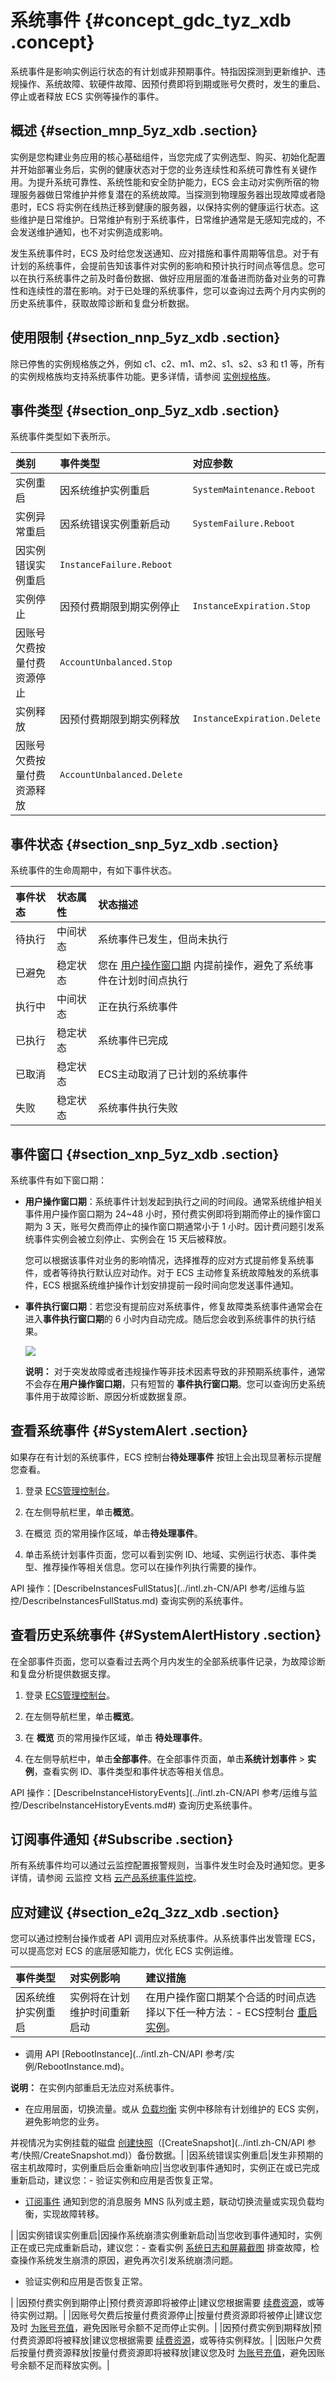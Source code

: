 # 系统事件 {#concept_gdc_tyz_xdb .concept}

系统事件是影响实例运行状态的有计划或非预期事件。特指因探测到更新维护、违规操作、系统故障、软硬件故障、因预付费即将到期或账号欠费时，发生的重启、停止或者释放 ECS 实例等操作的事件。

## 概述 {#section_mnp_5yz_xdb .section}

实例是您构建业务应用的核心基础组件，当您完成了实例选型、购买、初始化配置并开始部署业务后，实例的健康状态对于您的业务连续性和系统可靠性有关键作用。为提升系统可靠性、系统性能和安全防护能力，ECS 会主动对实例所宿的物理服务器做日常维护并修复潜在的系统故障。当探测到物理服务器出现故障或者隐患时，ECS 将实例在线热迁移到健康的服务器，以保持实例的健康运行状态。这些维护是日常维护。日常维护有别于系统事件，日常维护通常是无感知完成的，不会发送维护通知，也不对实例造成影响。

发生系统事件时，ECS 及时给您发送通知、应对措施和事件周期等信息。对于有计划的系统事件，会提前告知该事件对实例的影响和预计执行时间点等信息。您可以在执行系统事件之前及时备份数据、做好应用层面的准备进而防备对业务的可靠性和连续性的潜在影响。对于已处理的系统事件，您可以查询过去两个月内实例的历史系统事件，获取故障诊断和复盘分析数据。

## 使用限制 {#section_nnp_5yz_xdb .section}

除已停售的实例规格族之外，例如 c1、c2、m1、m2、s1、s2、s3 和 t1 等，所有的实例规格族均支持系统事件功能。更多详情，请参阅 [实例规格族](../intl.zh-CN/产品简介/实例规格族.md#)。

## 事件类型 {#section_onp_5yz_xdb .section}

系统事件类型如下表所示。

|类别|事件类型|对应参数|
|:-|:---|:---|
|实例重启|因系统维护实例重启|`SystemMaintenance.Reboot`|
|实例异常重启|因系统错误实例重新启动|`SystemFailure.Reboot`|
|因实例错误实例重启|`InstanceFailure.Reboot`|
|实例停止|因预付费期限到期实例停止|`InstanceExpiration.Stop`|
|因账号欠费按量付费资源停止|`AccountUnbalanced.Stop`|
|实例释放|因预付费期限到期实例释放|`InstanceExpiration.Delete`|
|因账号欠费按量付费资源释放|`AccountUnbalanced.Delete`|

## 事件状态 {#section_snp_5yz_xdb .section}

系统事件的生命周期中，有如下事件状态。

|事件状态|状态属性|状态描述|
|:---|:---|:---|
|待执行|中间状态|系统事件已发生，但尚未执行|
|已避免|稳定状态|您在 [用户操作窗口期](#) 内提前操作，避免了系统事件在计划时间点执行|
|执行中|中间状态|正在执行系统事件|
|已执行|稳定状态|系统事件已完成|
|已取消|稳定状态|ECS主动取消了已计划的系统事件|
|失败|稳定状态|系统事件执行失败|

## 事件窗口 {#section_xnp_5yz_xdb .section}

系统事件有如下窗口期：

-   **用户操作窗口期**：系统事件计划发起到执行之间的时间段。通常系统维护相关事件用户操作窗口期为 24~48 小时，预付费实例即将到期而停止的操作窗口期为 3 天，账号欠费而停止的操作窗口期通常小于 1 小时。因计费问题引发系统事件实例会被立刻停止、实例会在 15 天后被释放。

    您可以根据该事件对业务的影响情况，选择推荐的应对方式提前修复系统事件，或者等待执行默认应对动作。对于 ECS 主动修复系统故障触发的系统事件，ECS 根据系统维护操作计划安排提前一段时间向您发送事件通知。

-   **事件执行窗口期**：若您没有提前应对系统事件，修复故障类系统事件通常会在进入**事件执行窗口期**的 6 小时内自动完成。随后您会收到系统事件的执行结果。

    ![](http://static-aliyun-doc.oss-cn-hangzhou.aliyuncs.com/assets/img/9748/15409641523942_zh-CN.png)

    **说明：** 对于突发故障或者违规操作等非技术因素导致的非预期系统事件，通常不会存在**用户操作窗口期**，只有短暂的 **事件执行窗口期**。您可以查询历史系统事件用于故障诊断、原因分析或数据复原。


## 查看系统事件 {#SystemAlert .section}

如果存在有计划的系统事件，ECS 控制台**待处理事件** 按钮上会出现显著标示提醒您查看。

1.  登录 [ECS管理控制台](https://ecs.console.aliyun.com/)。

2.  在左侧导航栏里，单击**概览**。

3.  在概览 页的常用操作区域，单击**待处理事件**。

4.  单击系统计划事件页面，您可以看到实例 ID、地域、实例运行状态、事件类型、推荐操作等相关信息。您可以在操作列执行需要的操作。


API 操作：[DescribeInstancesFullStatus](../intl.zh-CN/API 参考/运维与监控/DescribeInstancesFullStatus.md) 查询实例的系统事件。

## 查看历史系统事件 {#SystemAlertHistory .section}

在全部事件页面，您可以查看过去两个月内发生的全部系统事件记录，为故障诊断和复盘分析提供数据支撑。

1.  登录 [ECS管理控制台](https://ecs.console.aliyun.com/)。

2.  在左侧导航栏里，单击**概览**。

3.  在 **概览** 页的常用操作区域，单击 **待处理事件**。

4.  在左侧导航栏中，单击**全部事件**。在全部事件页面，单击**系统计划事件** \> **实例**，查看实例 ID、事件类型和事件状态等相关信息。


API 操作：[DescribeInstanceHistoryEvents](../intl.zh-CN/API 参考/运维与监控/DescribeInstanceHistoryEvents.md#) 查询历史系统事件。

## 订阅事件通知 {#Subscribe .section}

所有系统事件均可以通过云监控配置报警规则，当事件发生时会及时通知您。更多详情，请参阅 云监控 文档 [云产品系统事件监控](../../../../../intl.zh-CN/用户指南/事件监控/云产品系统事件监控.md#)。

## 应对建议 {#section_e2q_3zz_xdb .section}

您可以通过控制台操作或者 API 调用应对系统事件。从系统事件出发管理 ECS，可以提高您对 ECS 的底层感知能力，优化 ECS 实例运维。

|事件类型|对实例影响|建议措施|
|:---|:----|:---|
|因系统维护实例重启|实例将在计划维护时间重新启动|在用户操作窗口期某个合适的时间点选择以下任一种方法：-   ECS控制台 [重启实例](intl.zh-CN/用户指南/实例/重启实例.md#)。

-   调用 API [RebootInstance](../intl.zh-CN/API 参考/实例/RebootInstance.md)。

**说明：** 在实例内部重启无法应对系统事件。

-   在应用层面，切换流量。或从 [负载均衡](../../../../../intl.zh-CN/产品简介/85974什么是负载均衡.md#) 实例中移除有计划维护的 ECS 实例，避免影响您的业务。


并视情况为实例挂载的磁盘 [创建快照](intl.zh-CN/用户指南/快照/创建快照.md#)（[CreateSnapshot](../intl.zh-CN/API 参考/快照/CreateSnapshot.md)）备份数据。|
|因系统错误实例重启|发生非预期的宿主机故障时，实例重启后会重新响应|当您收到事件通知时，实例正在或已完成重新启动，建议您：-   验证实例和应用是否恢复正常。

-   [订阅事件](intl.zh-CN/用户指南/运维与监控/系统事件.md#) 通知到您的消息服务 MNS 队列或主题，联动切换流量或实现负载均衡，实现故障转移。


|
|因实例错误实例重启|因操作系统崩溃实例重新启动|当您收到事件通知时，实例正在或已完成重新启动，建议您：-   查看实例 [系统日志和屏幕截图](intl.zh-CN/用户指南/运维与监控/系统日志和屏幕截图.md#) 排查故障，检查操作系统发生崩溃的原因，避免再次引发系统崩溃问题。

-   验证实例和应用是否恢复正常。


|
|因预付费实例到期停止|预付费资源即将被停止|建议您根据需要 [续费资源](../intl.zh-CN/产品定价/续费实例/续费概览.md#)，或等待实例过期。|
|因账号欠费后按量付费资源停止|按量付费资源即将被停止|建议您及时 [为账号充值](https://expense.console.aliyun.com/#/account/recharge/alipay)，避免因账号余额不足而停止实例。|
|因预付费实例到期释放|预付费资源即将被释放|建议您根据需要 [续费资源](../intl.zh-CN/产品定价/续费实例/续费概览.md#)，或等待实例释放。|
|因账户欠费后按量付费资源释放|按量付费资源即将被释放|建议您及时 [为账号充值](https://expense.console.aliyun.com/#/account/recharge/alipay)，避免因账号余额不足而释放实例。|

